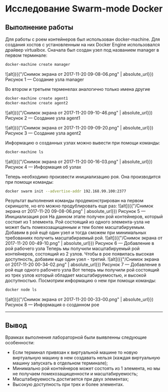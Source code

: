 # Исследование Swarm-mode Docker
## Выполнение работы
Для работы с роем контейнеров был использован docker-machine. Для создания хостов с установленным на них Docker Engine использовался драйвер virtualbox. Сначала был создан узел под названием manager в первом терминале:
```bash
docker-machine create manager
```
![alt]({{"/Снимок экрана от 2017-11-20 09-08-06.png" | absolute_url}})
Рисунок 1 — Создание узла manager

Во втором и третьем терменелах аналогично только имена другие 
```bash
docker-machine create agent1
docker-machine create agent2
```
![alt]({{"/Снимок экрана от 2017-11-20 09-10-46.png" | absolute_url}})
Рисунок 2 — Создание узла agent1

![alt]({{"/Снимок экрана от 2017-11-20 09-09-20.png" | absolute_url}})
Рисунок 3 — Создание узла agent2

Информацию о созданных узлах можно вывести при помощи команды:

```bash
docker-machine ls
```
![alt]({{"/Снимок экрана от 2017-11-20 00-16-03.png" | absolute_url}})
Рисунок 4 — Информация об узлах

Теперь необходимо произвести инициализацию роя. Она производится при помощи команды:
```bash
docker swarm init --advertise-addr 192.168.99.100:2377
```
Результат выполнения команды продемонстрирован на первом скриншоте, но его можно продублировать еще раз:
![alt]({{"/Снимок экрана от 2017-11-20 09-08-06.png" | absolute_url}})
Рисунок 5 — Инициализация роя
На данном этапе получен рой контейнеров, который состоит из 1 элемента. Рой состоящий из одного элемента-узла не может быть помехозащищенным и тем более масштабируемым. Добавим в рой ещё один узел и тогда сможем при минимальных требованиях получить масштабираемый рой.
![alt]({{"/Снимок экрана от 2017-11-20 00-49-10.png" | absolute_url}})
Рисунок 6 — Добавление в рой рабочего узла
Теперь мы получили масштабируемый рой контейнеров, состоящий из 2 узлов. Чтобы в рое появилась высокая доступность, добавим еще один узел - третий.
![alt]({{"/Снимок экрана от 2017-11-20 00-34-02.png" | absolute_url}})
Рисунок 7 — Добавление в рой еще одного рабочего узла
Вот теперь мы получили рой состоящий из трех узлов который обладает масштабируемостью, и высокой доступностью. Посмотрим информацию о нем при помощи команды:
```bash
docker node ls
```
![alt]({{"/Снимок экрана от 2017-11-20 00-33-00.png" | absolute_url}})
Рисунок 8 — Информация о созданном рое

---
## Вывод
Врамках выполнения лабораторной были выявленны следующие особенности:
- Если терминал привязан к виртуальной машине то новую виртуальную машину в нем создавать нельзя (каждая виртуальную машину запускать в отдельном терминале);
- Минимально рой контейнеров может состоять из 1 элемента, но мы не получаем помехозащищенности и масштабируемость;
- Масштабируемость достигается при двух элементах;
- Высокую доступность при трех и более элементах.

